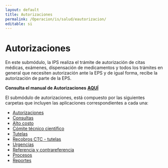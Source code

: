 ```yaml
---
layout: default
title: Autorizaciones
permalink: /Operacion/is/salud/eautorizacion/
editable: si
---
```


# Autorizaciones  

En este submódulo, la IPS realiza el trámite de autorización de citas médicas, exámenes, dispensación de medicamentos y todos los trámites en general que necesiten autorización ante la EPS y de igual forma, recibe la autorización de parte de la EPS.  


**Consulta el manual de Autorizaciones** [**AQUÍ**](http://docs.oasiscom.com/Operacion/is/salud/eautorizacion/movaut/esoa)

El submódulo de autorizaciones, está compuesto por las siguientes carpetas que incluyen las aplicaciones correspondientes a cada una:  

* [Autorizaciones](http://docs.oasiscom.com/Operacion/is/salud/eautorizacion)
* [Consultas](http://docs.oasiscom.com/Operacion/is/salud/eautorizacion/conaut)
* [Alto costo](http://docs.oasiscom.com/Operacion/is/salud/eautorizacion/movalt)
* [Cómite técnico científico]()
* [Tutelas](http://docs.oasiscom.com/Operacion/is/salud/eautorizacion/etutela)
* [Recobros CTC - tutelas]()
* [Urgencias](http://docs.oasiscom.com/Operacion/is/salud/eautorizacion/movurgencia)
* [Referencia y contrareferencia](http://docs.oasiscom.com/Operacion/is/salud/eautorizacion/movref)
* [Procesos](http://docs.oasiscom.com/Operacion/is/salud/eautorizacion/prorec)
* [Reportes](http://docs.oasiscom.com/Operacion/is/salud/eautorizacion/repaut)
